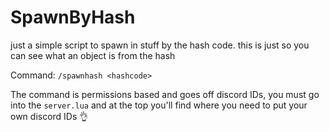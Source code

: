 # SpawnByHash
 just a simple script to spawn in stuff by the hash code. this is just so you can see what an object is from the hash

Command:
`/spawnhash <hashcode>`

The command is permissions based and goes off discord IDs, you must go into the `server.lua` and at the top you'll find where you need to put your own discord IDs 👌
